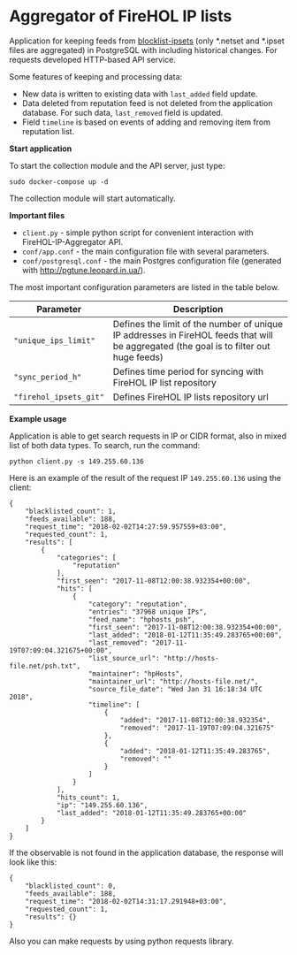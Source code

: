 # Aggregator of FireHOL IP lists
Аpplication for keeping feeds from <a href="https://github.com/firehol/blocklist-ipsets" target="_blank">blocklist-ipsets</a> (only *.netset and *.ipset files are aggregated) in PostgreSQL with including historical changes. For requests developed HTTP-based API service. 

Some features of keeping and processing data:
* New data is written to existing data with `last_added` field update.
* Data deleted from reputation feed is not deleted from the application database. For such data, `last_removed` field is updated.
* Field `timeline` is based on events of adding and removing item from reputation list.

**Start application**

To start the collection module and the API server, just type:
```
sudo docker-compose up -d
```
The collection module will start automatically.

**Important files**

* `client.py` - simple python script for convenient interaction with FireHOL-IP-Aggregator API.
* `conf/app.conf` - the main configuration file with several parameters.
* `conf/postgresql.conf` - the main Postgres configuration file (generated with http://pgtune.leopard.in.ua/).

The most important configuration parameters are listed in the table below.

| Parameter | Description |
| ------ | ------ |
| `"unique_ips_limit"` | Defines the limit of the number of unique IP addresses in FireHOL feeds that will be aggregated (the goal is to filter out huge feeds) |
| `"sync_period_h"` | Defines time period for syncing with FireHOL IP list repository |
| `"firehol_ipsets_git"` | Defines FireHOL IP lists repository url |

**Example usage**

Application is able to get search requests in IP or CIDR format, also in mixed list of both data types. To search, run the command:

`python client.py -s 149.255.60.136` 

Here is an example of the result of the request IP `149.255.60.136` using the client:
```
{
    "blacklisted_count": 1,
    "feeds_available": 188,
    "request_time": "2018-02-02T14:27:59.957559+03:00",
    "requested_count": 1,
    "results": [
        {    
            "categories": [
                "reputation"
            ],
            "first_seen": "2017-11-08T12:00:38.932354+00:00",
            "hits": [
                {
                    "category": "reputation",
                    "entries": "37968 unique IPs",
                    "feed_name": "hphosts_psh",
                    "first_seen": "2017-11-08T12:00:38.932354+00:00",
                    "last_added": "2018-01-12T11:35:49.283765+00:00",
                    "last_removed": "2017-11-19T07:09:04.321675+00:00",
                    "list_source_url": "http://hosts-file.net/psh.txt",
                    "maintainer": "hpHosts",
                    "maintainer_url": "http://hosts-file.net/",
                    "source_file_date": "Wed Jan 31 16:18:34 UTC 2018",
                    "timeline": [
                        {
                            "added": "2017-11-08T12:00:38.932354",
                            "removed": "2017-11-19T07:09:04.321675"
                        },
                        {
                            "added": "2018-01-12T11:35:49.283765",
                            "removed": ""
                        }
                    ]
                }
            ],
            "hits_count": 1,
            "ip": "149.255.60.136",
            "last_added": "2018-01-12T11:35:49.283765+00:00"
        }
    ]
}

```
If the observable is not found in the application database, the response will look like this:
```
{
    "blacklisted_count": 0,
    "feeds_available": 188,
    "request_time": "2018-02-02T14:31:17.291948+03:00",
    "requested_count": 1,
    "results": {}
}
```
Also you can make requests by using python requests library.
